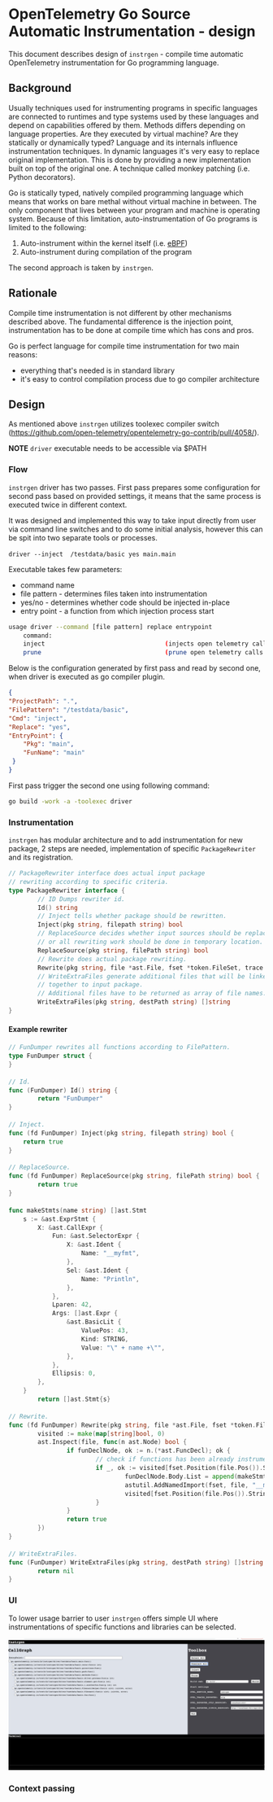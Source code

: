 # OpenTelemetry Go Source Automatic Instrumentation - design

This document describes design of `instrgen` - compile time automatic OpenTelemetry instrumentation for Go programming language.

## Background

Usually techniques used for instrumenting programs in specific languages are connected to runtimes and type systems
used by these languages and depend on capabilities offered by them. Methods differs depending on language properties.
Are they executed by virtual machine? Are they statically or dynamically typed?
Language and its internals influence instrumentation techniques.
In dynamic languages it's very easy to replace original implementation. This is done by providing a new
implementation built on top of the original one. A technique called monkey patching (i.e. Python decorators).

Go is statically typed, natively compiled programming language which means that works on bare methal without
virtual machine in between. The only component that lives between your program and machine is operating system.
Because of this limitation, auto-instrumentation of Go programs is limited to the following:

1. Auto-instrument within the kernel itself (i.e. [eBPF](https://ebpf.io/))
2. Auto-instrument during compilation of the program

The second approach is taken by `instrgen`.

## Rationale

Compile time instrumentation is not different by other mechanisms described above.
The fundamental difference is the injection point, instrumentation has to be done 
at compile time which has cons and pros.

Go is perfect language for compile time instrumentation for two main reasons:
- everything that's needed is in standard library
- it's easy to control compilation process due to go compiler architecture

## Design

As mentioned above `instrgen` utilizes toolexec compiler switch (https://github.com/open-telemetry/opentelemetry-go-contrib/pull/4058/).

**NOTE** `driver` executable needs to be accessible via $PATH

### Flow
`instrgen` driver has two passes. First pass prepares some configuration for second pass based on provided settings,
it means that the same process is executed twice in different context.

It was designed and implemented this way to take input directly from user via command line switches and to do some
initial analysis, however this can be spit into two separate tools or processes.

`driver --inject  /testdata/basic yes main.main`

Executable takes few parameters:

- command name
- file pattern - determines files taken into instrumentation
- yes/no - determines whether code should be injected in-place
- entry point - a function from which injection process start

```sh
usage driver --command [file pattern] replace entrypoint
    command:
	inject                                 (injects open telemetry calls into project code)
	prune                                  (prune open telemetry calls
```

Below is the configuration generated by first pass and read by second one, when
driver is executed as go compiler plugin.

```json
{
"ProjectPath": ".",
"FilePattern": "/testdata/basic",
"Cmd": "inject",
"Replace": "yes",
"EntryPoint": {
    "Pkg": "main",
    "FunName": "main"
 }
}
```

First pass trigger the second one using following command:

```sh
go build -work -a -toolexec driver
```

### Instrumentation

`instrgen` has modular architecture and to add instrumentation for new package, 2 steps are needed,
implementation of specific `PackageRewriter` and its registration.

```go
// PackageRewriter interface does actual input package
// rewriting according to specific criteria.
type PackageRewriter interface {
        // ID Dumps rewriter id.
        Id() string
        // Inject tells whether package should be rewritten.
        Inject(pkg string, filepath string) bool
        // ReplaceSource decides whether input sources should be replaced
        // or all rewriting work should be done in temporary location.
        ReplaceSource(pkg string, filePath string) bool
        // Rewrite does actual package rewriting.
        Rewrite(pkg string, file *ast.File, fset *token.FileSet, trace *os.File)
        // WriteExtraFiles generate additional files that will be linked
        // together to input package.
        // Additional files have to be returned as array of file names.
        WriteExtraFiles(pkg string, destPath string) []string
}
```


#### Example rewriter

```go
// FunDumper rewrites all functions according to FilePattern.
type FunDumper struct {
}

// Id.
func (FunDumper) Id() string {
        return "FunDumper"
}

// Inject.
func (fd FunDumper) Inject(pkg string, filepath string) bool {
	return true
}

// ReplaceSource.
func (fd FunDumper) ReplaceSource(pkg string, filePath string) bool {
        return true
}

func makeStmts(name string) []ast.Stmt
	s := &ast.ExprStmt {
		X: &ast.CallExpr {
			Fun: &ast.SelectorExpr {
				X: &ast.Ident {
					Name: "__myfmt",
				},
				Sel: &ast.Ident {
					Name: "Println",
				},
			},
			Lparen: 42,
			Args: []ast.Expr {
				&ast.BasicLit {
					ValuePos: 43,
					Kind: STRING,
					Value: "\" + name +\"",
				},
			},
			Ellipsis: 0,
		},
	}
        return []ast.Stmt{s}

// Rewrite.
func (fd FunDumper) Rewrite(pkg string, file *ast.File, fset *token.FileSet, trace *os.File) {
        visited := make(map[string]bool, 0)
        ast.Inspect(file, func(n ast.Node) bool {
                if funDeclNode, ok := n.(*ast.FuncDecl); ok {
                        // check if functions has been already instrumented
                        if _, ok := visited[fset.Position(file.Pos()).String()+":"+funDeclNode.Name.Name]; !ok {
                                funDeclNode.Body.List = append(makeStmts(funDeclNode.Name.Name), funDeclNode.Body.List...)
                                astutil.AddNamedImport(fset, file, "__myfmt", "fmt")
                                visited[fset.Position(file.Pos()).String()+":"+funDeclNode.Name.Name] = true
                        }
                }
                return true
        })
}

// WriteExtraFiles.
func (FunDumper) WriteExtraFiles(pkg string, destPath string) []string {
        return nil
}
```

### UI

To lower usage barrier to user `instrgen` offers simple UI where instrumentations of specific functions and libraries
can be selected.

![image info](./instrgen.png)

### Context passing
